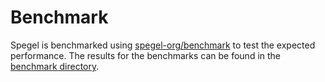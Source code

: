 # Benchmark

Spegel is benchmarked using [spegel-org/benchmark](https://github.com/spegel-org/benchmark) to test the expected performance. The results for the benchmarks can be found in the [benchmark directory](../benchmark/v0.0.21).